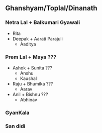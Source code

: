 ## Ghanshyam/Toplal/Dinanath

### Netra Lal + Balkumari Gyawali
  * Rita
  * Deepak + Aarati Parajuli
    * Aaditya

### Prem Lal + Maya ???
  * Ashok + Sunita ???
    * Anshu
    * Kaushal
  * Raju + Bhumika ???
    * Aarav
  * Anil + Bishnu ???
    * Abhinav

### GyanKala
### San didi
